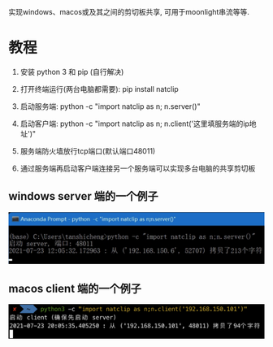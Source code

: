 实现windows、macos或及其之间的剪切板共享, 可用于moonlight串流等等.

# 教程

1. 安装 python 3 和 pip (自行解决)

2. 打开终端运行(两台电脑都需要): pip install natclip

3. 启动服务端: python -c "import natclip as n; n.server()"

4. 启动客户端: python -c "import natclip as n; n.client('这里填服务端的ip地址')"

5. 服务端防火墙放行tcp端口(默认端口48011)

6. 通过服务端再启动客户端连接另一个服务端可以实现多台电脑的共享剪切板

## windows server 端的一个例子

![server](server.png)

## macos client 端的一个例子

![client](client.png)
